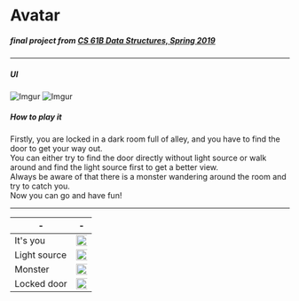 # Avatar

##### final project from [CS 61B Data Structures, Spring 2019](https://sp19.datastructur.es)

---

##### UI

![Imgur](https://i.imgur.com/IMe4fvv.png)
![Imgur](https://i.imgur.com/AGx4I6a.png)

##### How to play it

Firstly, you are locked in a dark room full of alley, and you have to find the door to get your way out.
<br/>
You can either try to find the door directly without light source or walk around and find the light source first to get a better view.
<br/>
Always be aware of that there is a monster wandering around the room and try to catch you.
<br/>
Now you can go and have fun!

---
| - | - |
| - | - |
| It's you | <img src="https://i.imgur.com/OoHA8x0.png" width="200%"> |
| Light source | <img src="https://i.imgur.com/K8z7zwp.png" width="200%"> |
| Monster | <img src="https://i.imgur.com/hciMCn4.png" width="200%"> |
| Locked door | <img src="https://i.imgur.com/lajty1o.png" width="200%"> |
